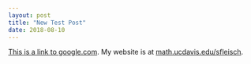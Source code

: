 ```yaml
---
layout: post
title: "New Test Post"
date: 2018-08-10
---
```


[This is a link to google.com](http://google.com/).  My website is at [math.ucdavis.edu/sfleisch](math.ucdavis.edu/sfleisch).
